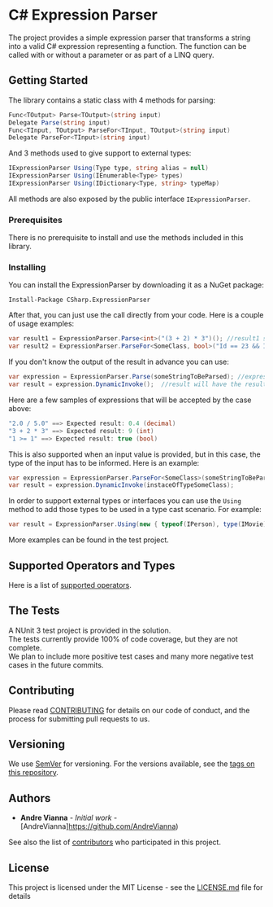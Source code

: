 # C# Expression Parser

The project provides a simple expression parser that transforms a string into a valid C# expression representing a function.
The function can be called with or without a parameter or as part of a LINQ query.

## Getting Started

The library contains a static class with 4 methods for parsing:

```csharp
Func<TOutput> Parse<TOutput>(string input)
Delegate Parse(string input)
Func<TInput, TOutput> ParseFor<TInput, TOutput>(string input)
Delegate ParseFor<TInput>(string input)
```

And 3 methods used to give support to external types:

```csharp
IExpressionParser Using(Type type, string alias = null)
IExpressionParser Using(IEnumerable<Type> types)
IExpressionParser Using(IDictionary<Type, string> typeMap)
```

All methods are also exposed by the public interface `IExpressionParser`.


### Prerequisites

There is no prerequisite to install and use the methods included in this library.

### Installing

You can install the ExpressionParser by downloading it as a NuGet package:

```
Install-Package CSharp.ExpressionParser
```

After that, you can just use the call directly from your code.
Here is a couple of usage examples:

```csharp
var result1 = ExpressionParser.Parse<int>("(3 + 2) * 3")(); //result1 should be an integer of value 15
var result2 = ExpressionParser.ParseFor<SomeClass, bool>("Id == 23 && IsActive == true")(instance);  //result2 should be a boolean that the value shoul depend on the instance provided as input
```

If you don't know the output of the result in advance you can use:
```csharp
var expression = ExpressionParser.Parse(someStringToBeParsed); //expression will have a delegate returning an object.
var result = expression.DynamicInvoke();  //result will have the result of the expression as an object.
```
Here are a few samples of expressions that will be accepted by the case above:
```csharp
"2.0 / 5.0" ==> Expected result: 0.4 (decimal)
"3 + 2 * 3" ==> Expected result: 9 (int)
"1 >= 1" ==> Expected result: true (bool)
```

This is also supported when an input value is provided, but in this case, the type of the input has to be informed.
Here is an example:

```csharp
var expression = ExpressionParser.ParseFor<SomeClass>(someStringToBeParsed);
var result = expression.DynamicInvoke(instaceOfTypeSomeClass);
```

In order to support external types or interfaces you can use the `Using` method to add those types to be used in a type cast scenario. For example:

```csharp
var result = ExpressionParser.Using(new { typeof(IPerson), type(IMovie) }).Parse<bool>("((Person)record.Person).Age > ((Movie)record.Movie).AgeLimit")(record);
```


More examples can be found in the test project.

## Supported Operators and Types

Here is a list of [supported operators](FEATURES.md).

## The Tests

A NUnit 3 test project is provided in the solution.  
The tests currently provide 100% of code coverage, but they are not complete.  
We plan to include more positive test cases and many more negative test cases in the future commits.

## Contributing

Please read [CONTRIBUTING](CONTRIBUTING.md) for details on our code of conduct, and the process for submitting pull requests to us.

## Versioning

We use [SemVer](http://semver.org/) for versioning. For the versions available, see the [tags on this repository](https://github.com/your/project/tags). 

## Authors

* **Andre Vianna** - *Initial work* - [AndreVianna]https://github.com/AndreVianna)

See also the list of [contributors](https://github.com/AndreVianna/ExpressionParser/graphs/contributors) who participated in this project.

## License

This project is licensed under the MIT License - see the [LICENSE.md](LICENSE.md) file for details

